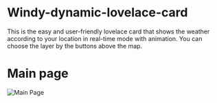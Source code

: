 # Windy-dynamic-lovelace-card

This is the easy and user-friendly lovelace card that shows the weather according to your location in real-time mode with animation. You can choose the layer by the buttons above the map.

# Main page
![Main Page](https://github.com/Spirituss/Screenshots/blob/master/Windy_dymanic_lovelace_card.png)
